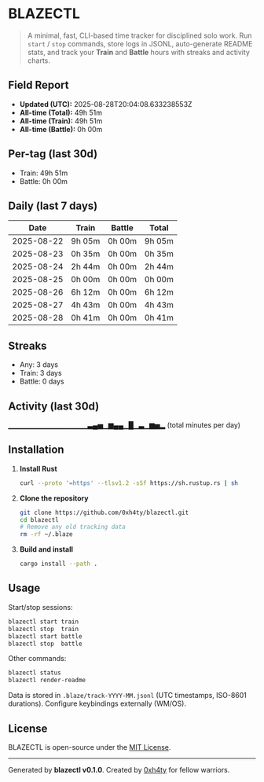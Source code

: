 # BLAZECTL

> A minimal, fast, CLI-based time tracker for disciplined solo work.
    Run `start` / `stop` commands, store logs in JSONL, auto-generate README stats,
    and track your **Train** and **Battle** hours with streaks and activity charts.

## Field Report

- **Updated (UTC):** 2025-08-28T20:04:08.633238553Z
- **All-time (Total):** 49h 51m
- **All-time (Train):** 49h 51m
- **All-time (Battle):** 0h 00m

## Per-tag (last 30d)
- Train: 49h 51m
- Battle: 0h 00m

## Daily (last 7 days)
| Date       | Train | Battle | Total |
|------------|-------|--------|-------|
| 2025-08-22 | 9h 05m | 0h 00m | 9h 05m |
| 2025-08-23 | 0h 35m | 0h 00m | 0h 35m |
| 2025-08-24 | 2h 44m | 0h 00m | 2h 44m |
| 2025-08-25 | 0h 00m | 0h 00m | 0h 00m |
| 2025-08-26 | 6h 12m | 0h 00m | 6h 12m |
| 2025-08-27 | 4h 43m | 0h 00m | 4h 43m |
| 2025-08-28 | 0h 41m | 0h 00m | 0h 41m |

## Streaks
- Any: 3 days
- Train: 3 days
- Battle: 0 days

## Activity (last 30d)
▁▁▁▁▁▁▁▁▁▁▁▁▁▁▁▃▄▅▁▆▄▄▁█▁▃▁▆▅▂ (total minutes per day)

## Installation
1. **Install Rust**
   ```bash
   curl --proto '=https' --tlsv1.2 -sSf https://sh.rustup.rs | sh
   ```
2. **Clone the repository**
   ```bash
   git clone https://github.com/0xh4ty/blazectl.git
   cd blazectl
   # Remove any old tracking data
   rm -rf ~/.blaze
   ```
3. **Build and install**
   ```bash
   cargo install --path .
   ```

## Usage
Start/stop sessions:
```bash
blazectl start train
blazectl stop  train
blazectl start battle
blazectl stop  battle
```
Other commands:
```bash
blazectl status
blazectl render-readme
```
Data is stored in `.blaze/track-YYYY-MM.jsonl` (UTC timestamps, ISO-8601 durations).
Configure keybindings externally (WM/OS).

## License
BLAZECTL is open-source under the [MIT License](LICENSE).

---

Generated by **blazectl v0.1.0**.
Created by [0xh4ty](https://github.com/0xh4ty) for fellow warriors.
